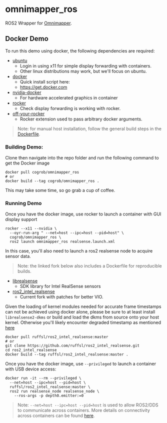 # omnimapper_ros

ROS2 Wrapper for [Omnimapper](hhttps://github.com/CogRob/omnimapper).

## Docker Demo

To run this demo using docker, the following dependencies are required:

* [ubuntu](https://ubuntu.com/)
  * Login in using x11 for simple display forwarding with containers.
  * Other linux distributions may work, but we'll focus on ubuntu.
* [docker](https://www.docker.com/)
  * Quick install script here:
  * https://get.docker.com
* [nvidia-docker](https://github.com/NVIDIA/nvidia-docker)
  * For hardware accelerated graphics in container
* [rocker](https://github.com/osrf/rocker)
  * Check display forwarding is working with rocker.
* [off-your-rocker](https://github.com/sloretz/off-your-rocker)
  * Rocker extension used to pass arbitrary docker arguments.

> Note: for manual host installation, follow the general build steps in the [Dockerfile](Dockerfile).


### Building Demo:

Clone then navigate into the repo folder and run the following command to get the Docker image

```
docker pull cogrob/omnimapper_ros
# or
docker build --tag cogrob/omnimapper_ros .
```

This may take some time, so go grab a cup of coffee.


### Running Demo

Once you have the docker image, use rocker to launch a container with GUI display support

```
rocker --x11 --nvidia \
  --oyr-run-arg " --net=host --ipc=host --pid=host" \
  cogrob/omnimapper_ros \
  ros2 launch omnimapper_ros realsense.launch.xml
```

In this case, you'll also need to launch a ros2 realsense node to acquire sensor data.

> Note: the linked fork below also includes a Dockerfile for reproducible builds.

* [librealsense](https://github.com/IntelRealSense/librealsense)
  * SDK library for Intel RealSense sensors
* [ros2_intel_realsense](https://github.com/ruffsl/ros2_intel_realsense/)
  * Current fork with patches for better VIO.

Given the loading of kernel modules needed for accurate frame timestamps can not be achieved using docker alone, please be sure to at least install `librealsense2-dkms` or build and load the dkms from source onto your host kernel. Otherwise you'll likely encounter degraded timestamp as mentioned [here](https://github.com/IntelRealSense/librealsense/issues/5710)

```
docker pull ruffsl/ros2_intel_realsense:master
# or
git clone https://github.com/ruffsl/ros2_intel_realsense.git
cd ros2_intel_realsense
docker build --tag ruffsl/ros2_intel_realsense:master .
```

Once you have the docker image, use `--privileged` to launch a container with USB device access:

```
docker run -it --rm --privileged \
  --net=host --ipc=host --pid=host \
  ruffsl/ros2_intel_realsense:master \
  ros2 run realsense_node realsense_node \
    --ros-args -p depth0.emitter:=0
```

> Note: `--net=host --ipc=host --pid=host` is used to allow ROS2/DDS to communicate across containers.
> More details on connectivity across containers can be found [here](https://answers.ros.org/question/296828/ros2-connectivity-across-docker-containers-via-host-driver/).